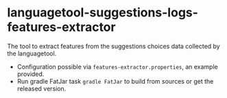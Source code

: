 # languagetool-suggestions-logs-features-extractor
The tool to extract features from the suggestions choices data collected by the languagetool.

* Configuration possible via `features-extractor.properties`, an example provided.
* Run gradle FatJar task `gradle FatJar` to build from sources or get the released version. 
